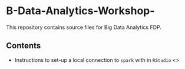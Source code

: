 # B-Data-Analytics-Workshop-
This repository contains source files for Big Data Analytics FDP.

## Contents

- Instructions to set-up a local connection to `spark` with in `RStudio` <>
